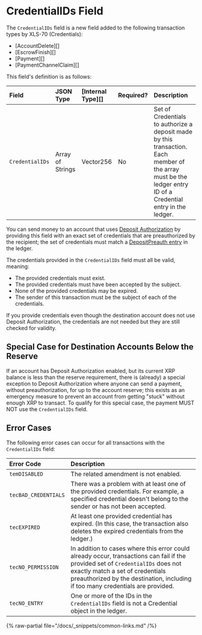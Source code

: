 # CredentialIDs Field

The `CredentialIDs` field is a new field added to the following transaction types by XLS-70 (Credentials):

- [AccountDelete][]
- [EscrowFinish][]
- [Payment][]
- [PaymentChannelClaim][]

This field's definition is as follows:

| Field           | JSON Type        | [Internal Type][] | Required? | Description |
|:----------------|:-----------------|:------------------|:----------|:------------|
| `CredentialIDs` | Array of Strings | Vector256 | No | Set of Credentials to authorize a deposit made by this transaction. Each member of the array must be the ledger entry ID of a Credential entry in the ledger. |

You can send money to an account that uses [Deposit Authorization](https://xrpl.org/docs/concepts/accounts/depositauth) by providing this field with an exact set of credentials that are preauthorized by the recipient; the set of credentials must match a [DepositPreauth entry](./depositpreauth-entry.md) in the ledger.

The credentials provided in the `CredentialIDs` field must all be valid, meaning:

- The provided credentials must exist.
- The provided credentials must have been accepted by the subject.
- None of the provided credentials may be expired.
- The sender of this transaction must be the subject of each of the credentials.

If you provide credentials even though the destination account does not use Deposit Authorization, the credentials are not needed but they are still checked for validity.

## Special Case for Destination Accounts Below the Reserve

If an account has Deposit Authorization enabled, but its current XRP balance is less than the reserve requirement, there is (already) a special exception to Deposit Authorization where anyone can send a payment, without preauthorization, for up to the account reserve; this exists as an emergency measure to prevent an account from getting "stuck" without enough XRP to transact. To qualify for this special case, the payment MUST NOT use the `CredentialIDs` field.

## Error Cases

The following error cases can occur for all transactions with the `CredentialIDs` field:

| Error Code | Description |
|:-----------|:------------|
| `temDISABLED` | The related amendment is not enabled. |
| `tecBAD_CREDENTIALS` | There was a problem with at least one of the provided credentials. For example, a specified credential doesn't belong to the sender or has not been accepted. |
| `tecEXPIRED` | At least one provided credential has expired. (In this case, the transaction also deletes the expired credentials from the ledger.) |
| `tecNO_PERMISSION` | In addition to cases where this error could already occur, transactions can fail if the provided set of `CredentialIDs` does not exactly match a set of credentials preauthorized by the destination, including if too many credentials are provided. |
| `tecNO_ENTRY` | One or more of the IDs in the `CredentialIDs` field is not a Credential object in the ledger. |


{% raw-partial file="/docs/_snippets/common-links.md" /%}
